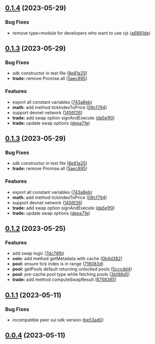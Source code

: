 

## [0.1.4](https://github.com/turbos-finance/turbos-clmm-sdk/compare/0.1.2...0.1.3) (2023-05-29)


### Bug Fixes

* remove type=module for developers who want to use cjs ([a6881de](https://github.com/turbos-finance/turbos-clmm-sdk/commit/a6881de3daefcbe25b8964a994a6470c40ad8612))



## [0.1.3](https://github.com/turbos-finance/turbos-clmm-sdk/compare/0.1.2...0.1.3) (2023-05-29)


### Bug Fixes

* sdk constructor in test file ([8e81a25](https://github.com/turbos-finance/turbos-clmm-sdk/commit/8e81a254fd1d22e864b64b5bd8c842085d4afb01))
* **trade:** remove Promise.all ([5aec895](https://github.com/turbos-finance/turbos-clmm-sdk/commit/5aec895af6b21038192d676abe52103231e0a6bc))


### Features

* export all constant variables ([743a8eb](https://github.com/turbos-finance/turbos-clmm-sdk/commit/743a8eb42596e517927e544e2c552eb296c98417))
* **math:** add method tickIndexToPrice ([09cf794](https://github.com/turbos-finance/turbos-clmm-sdk/commit/09cf79469dd9238a137bccab43ac1ac18570963f))
* support devnet network ([1456f26](https://github.com/turbos-finance/turbos-clmm-sdk/commit/1456f26af309b75d09f9ebec12e075413ba8e0a9))
* **trade:** add swap option signAndExecute ([da5e1f0](https://github.com/turbos-finance/turbos-clmm-sdk/commit/da5e1f09f8623490f1fb80afb5657be7fc1f1797))
* **trade:** update swap options ([deea71e](https://github.com/turbos-finance/turbos-clmm-sdk/commit/deea71e56961b1b11a5a7b326aabc9f3ac5c4d21))

## [0.1.3](https://github.com/turbos-finance/turbos-clmm-sdk/compare/0.1.2...0.1.3) (2023-05-29)


### Bug Fixes

* sdk constructor in test file ([8e81a25](https://github.com/turbos-finance/turbos-clmm-sdk/commit/8e81a254fd1d22e864b64b5bd8c842085d4afb01))
* **trade:** remove Promise.all ([5aec895](https://github.com/turbos-finance/turbos-clmm-sdk/commit/5aec895af6b21038192d676abe52103231e0a6bc))


### Features

* export all constant variables ([743a8eb](https://github.com/turbos-finance/turbos-clmm-sdk/commit/743a8eb42596e517927e544e2c552eb296c98417))
* **math:** add method tickIndexToPrice ([09cf794](https://github.com/turbos-finance/turbos-clmm-sdk/commit/09cf79469dd9238a137bccab43ac1ac18570963f))
* support devnet network ([1456f26](https://github.com/turbos-finance/turbos-clmm-sdk/commit/1456f26af309b75d09f9ebec12e075413ba8e0a9))
* **trade:** add swap option signAndExecute ([da5e1f0](https://github.com/turbos-finance/turbos-clmm-sdk/commit/da5e1f09f8623490f1fb80afb5657be7fc1f1797))
* **trade:** update swap options ([deea71e](https://github.com/turbos-finance/turbos-clmm-sdk/commit/deea71e56961b1b11a5a7b326aabc9f3ac5c4d21))

## [0.1.2](https://github.com/turbos-finance/turbos-clmm-sdk/compare/0.1.1...0.1.2) (2023-05-25)


### Features

* add swap logic ([7dc74fb](https://github.com/turbos-finance/turbos-clmm-sdk/commit/7dc74fbabca35fa1cdbec1a992d869260d063e1d))
* **coin:** add method getMetadata with cache ([0b4d382](https://github.com/turbos-finance/turbos-clmm-sdk/commit/0b4d38207652cad51fee39bfdc829146d536e51c))
* **pool:** ensure tick index is in range ([718083d](https://github.com/turbos-finance/turbos-clmm-sdk/commit/718083dcb9f2faf4af584693601c48d5c2c6fc7d))
* **pool:** getPools default returning unlocked pools ([5cccdd4](https://github.com/turbos-finance/turbos-clmm-sdk/commit/5cccdd4b11707399ca7552df182c7118030e2692))
* **pool:** pre-cache pool type while fetching pools ([3bf48d5](https://github.com/turbos-finance/turbos-clmm-sdk/commit/3bf48d58489d2a283e155dfda9c5b200af46aa8c))
* **trade:** add method computeSwapResult ([6758385](https://github.com/turbos-finance/turbos-clmm-sdk/commit/6758385a72ed9ed6d16415b9a1c3e58858f2d525))

## [0.1.1](https://github.com/turbos-finance/turbos-clmm-sdk/compare/0.0.4...0.1.1) (2023-05-11)


### Bug Fixes

* incompatible peer sui sdk version ([be53ad0](https://github.com/turbos-finance/turbos-clmm-sdk/commit/be53ad07aa5b5fc83c39aafa8dbef869e930834e))

## [0.0.4](https://github.com/turbos-finance/turbos-clmm-sdk/compare/0.0.3...0.0.4) (2023-05-11)